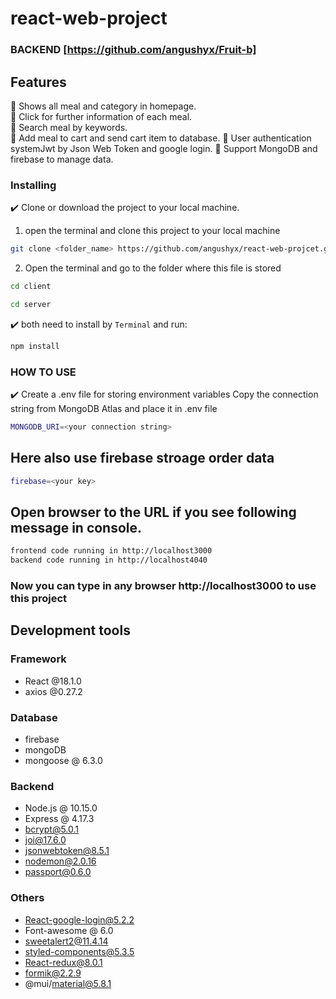 # react-web-project

### BACKEND [https://github.com/angushyx/Fruit-b]


## Features
:star2: Shows all meal and category in homepage.  
:star2: Click for further information of each meal.  
:star2: Search meal by keywords.  
:star2: Add meal to cart and send cart item to database.
:star2: User authentication systemJwt by Json Web Token and google login.
:star2: Support MongoDB and firebase to manage data.  



### Installing

:heavy_check_mark: Clone or download the project to your local machine.  

1. open the terminal and clone this project to your local machine
```bash
git clone <folder_name> https://github.com/angushyx/react-web-projcet.git
```

2. Open the terminal and go to the folder where this file is stored
```bash
cd client
```
```bash
cd server
```

:heavy_check_mark: both need to install by `Terminal` and run:  
```bash
npm install
```

### HOW TO USE

:heavy_check_mark: Create a .env file for storing environment variables
Copy the connection string from MongoDB Atlas and place it in .env file
```bash
MONGODB_URI=<your connection string>
```
## Here also use firebase stroage order data
```bash
firebase=<your key>
```

## Open browser to the URL if you see following message in console.  
```bash
frontend code running in http://localhost3000
backend code running in http://localhost4040
```

### Now you can type in any browser http://localhost3000 to use this project

## Development tools

### Framework
  - React @18.1.0
  - axios @0.27.2

### Database
 - firebase
 - mongoDB
 - mongoose @ 6.3.0

### Backend 
 - Node.js @ 10.15.0
 - Express @ 4.17.3
 - bcrypt@5.0.1
 - joi@17.6.0
 - jsonwebtoken@8.5.1
 - nodemon@2.0.16
 - passport@0.6.0

### Others
- React-google-login@5.2.2
- Font-awesome @ 6.0
- sweetalert2@11.4.14
- styled-components@5.3.5
- React-redux@8.0.1
- formik@2.2.9
- @mui/material@5.8.1

